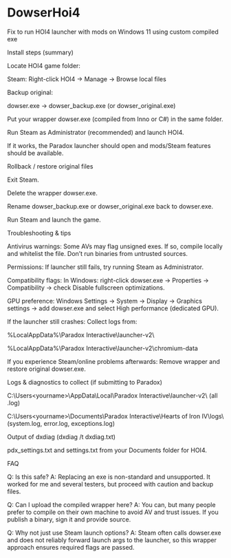 # DowserHoi4
Fix to run HOI4 launcher with mods on Windows 11 using custom compiled exe


Install steps (summary)

Locate HOI4 game folder:

Steam: Right-click HOI4 → Manage → Browse local files

Backup original:

dowser.exe → dowser_backup.exe (or dowser_original.exe)

Put your wrapper dowser.exe (compiled from Inno or C#) in the same folder.

Run Steam as Administrator (recommended) and launch HOI4.

If it works, the Paradox launcher should open and mods/Steam features should be available.

Rollback / restore original files

Exit Steam.

Delete the wrapper dowser.exe.

Rename dowser_backup.exe or dowser_original.exe back to dowser.exe.

Run Steam and launch the game.

Troubleshooting & tips

Antivirus warnings: Some AVs may flag unsigned exes. If so, compile locally and whitelist the file. Don’t run binaries from untrusted sources.

Permissions: If launcher still fails, try running Steam as Administrator.

Compatibility flags: In Windows: right-click dowser.exe → Properties → Compatibility → check Disable fullscreen optimizations.

GPU preference: Windows Settings → System → Display → Graphics settings → add dowser.exe and select High performance (dedicated GPU).

If the launcher still crashes: Collect logs from:

%LocalAppData%\Paradox Interactive\launcher-v2\

%LocalAppData%\Paradox Interactive\launcher-v2\chromium-data

If you experience Steam/online problems afterwards: Remove wrapper and restore original dowser.exe.

Logs & diagnostics to collect (if submitting to Paradox)

C:\Users\<yourname>\AppData\Local\Paradox Interactive\launcher-v2\ (all .log)

C:\Users\<yourname>\Documents\Paradox Interactive\Hearts of Iron IV\logs\ (system.log, error.log, exceptions.log)

Output of dxdiag (dxdiag /t dxdiag.txt)

pdx_settings.txt and settings.txt from your Documents folder for HOI4.

FAQ

Q: Is this safe?
A: Replacing an exe is non-standard and unsupported. It worked for me and several testers, but proceed with caution and backup files.

Q: Can I upload the compiled wrapper here?
A: You can, but many people prefer to compile on their own machine to avoid AV and trust issues. If you publish a binary, sign it and provide source.

Q: Why not just use Steam launch options?
A: Steam often calls dowser.exe and does not reliably forward launch args to the launcher, so this wrapper approach ensures required flags are passed.
